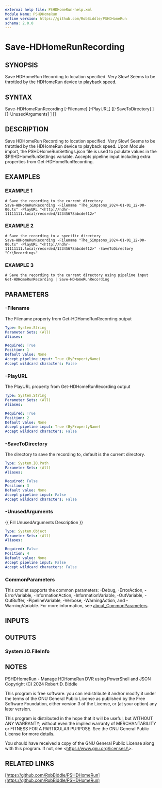 ```yaml
---
external help file: PSHDHomeRun-help.xml
Module Name: PSHDHomeRun
online version: https://github.com/RobBiddle/PSHDHomeRun
schema: 2.0.0
---
```


# Save-HDHomeRunRecording

## SYNOPSIS

Save HDHomeRun Recording to location specified.
Very Slow!
Seems to be throttled by the HDHomeRun device to playback speed.

## SYNTAX

Save-HDHomeRunRecording [-Filename] <String> [-PlayURL] <String> [[-SaveToDirectory] <Path>]
 [[-UnusedArguments] <Object>] [<CommonParameters>]

## DESCRIPTION

Save HDHomeRun Recording to location specified.
Very Slow!
Seems to be throttled by the HDHomeRun device to playback speed.
Upon Module import, the PSHDHomeRunSettings.json file is used to polulate values in the $PSHDHomeRunSettings variable.
Accepts pipeline input including extra properties from Get-HDHomeRunRecording.

## EXAMPLES

### EXAMPLE 1

```[PowerShell]
# Save the recording to the current directory
Save-HDHomeRunRecording -Filename "The_Simpsons_2024-01-01_12-00-00.ts" -PlayURL "<http://hdhr-11111111.local/recorded/12345678abcdef12>"
```

### EXAMPLE 2

```[PowerShell]
# Save the recording to a specific directory
Save-HDHomeRunRecording -Filename "The_Simpsons_2024-01-01_12-00-00.ts" -PlayURL "<http://hdhr-11111111.local/recorded/12345678abcdef12>" -SaveToDirectory "C:\Recordings"
```

### EXAMPLE 3

```[PowerShell]
# Save the recording to the current directory using pipeline input
Get-HDHomeRunRecording | Save-HDHomeRunRecording
```

## PARAMETERS

### -Filename

The Filename property from Get-HDHomeRunRecording output

```yaml
Type: System.String
Parameter Sets: (All)
Aliases:

Required: True
Position: 1
Default value: None
Accept pipeline input: True (ByPropertyName)
Accept wildcard characters: False
```

### -PlayURL

The PlayURL property from Get-HDHomeRunRecording output

```yaml
Type: System.String
Parameter Sets: (All)
Aliases:

Required: True
Position: 2
Default value: None
Accept pipeline input: True (ByPropertyName)
Accept wildcard characters: False
```

### -SaveToDirectory

The directory to save the recording to, default is the current directory.

```yaml
Type: System.IO.Path
Parameter Sets: (All)
Aliases:

Required: False
Position: 3
Default value: None
Accept pipeline input: False
Accept wildcard characters: False
```

### -UnusedArguments

{{ Fill UnusedArguments Description }}

```yaml
Type: System.Object
Parameter Sets: (All)
Aliases:

Required: False
Position: 4
Default value: None
Accept pipeline input: False
Accept wildcard characters: False
```

### CommonParameters

This cmdlet supports the common parameters: -Debug, -ErrorAction, -ErrorVariable, -InformationAction, -InformationVariable, -OutVariable, -OutBuffer, -PipelineVariable, -Verbose, -WarningAction, and -WarningVariable. For more information, see [about_CommonParameters](http://go.microsoft.com/fwlink/?LinkID=113216).

## INPUTS

## OUTPUTS

### System.IO.FileInfo

## NOTES

PSHDHomeRun - Manage HDHomeRun DVR using PowerShell and JSON
Copyright (C) 2024 Robert D. Biddle

This program is free software: you can redistribute it and/or modify
it under the terms of the GNU General Public License as published by
the Free Software Foundation, either version 3 of the License, or
(at your option) any later version.

This program is distributed in the hope that it will be useful,
but WITHOUT ANY WARRANTY; without even the implied warranty of
MERCHANTABILITY or FITNESS FOR A PARTICULAR PURPOSE.
See the
GNU General Public License for more details.

You should have received a copy of the GNU General Public License
along with this program.
If not, see \<<https://www.gnu.org/licenses/\>>.

## RELATED LINKS

[https://github.com/RobBiddle/PSHDHomeRun](https://github.com/RobBiddle/PSHDHomeRun)

